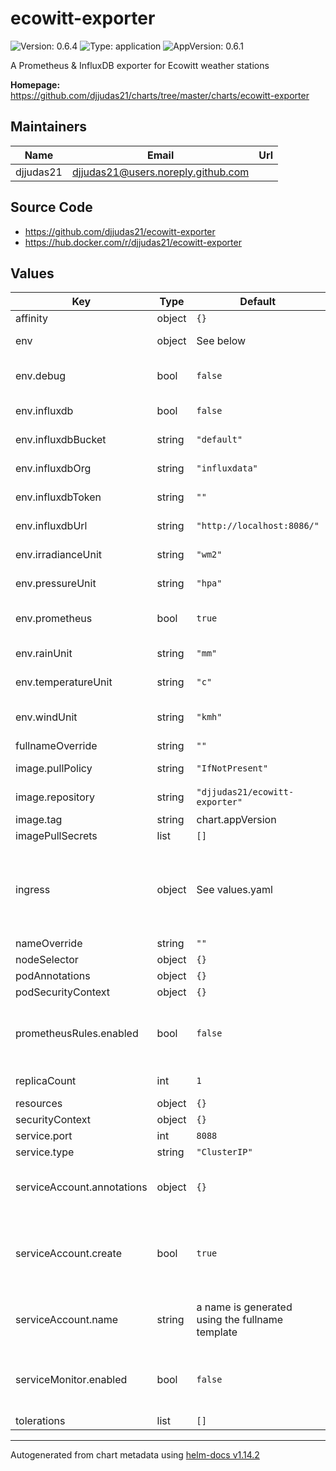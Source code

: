 # ecowitt-exporter

![Version: 0.6.4](https://img.shields.io/badge/Version-0.6.4-informational?style=flat-square) ![Type: application](https://img.shields.io/badge/Type-application-informational?style=flat-square) ![AppVersion: 0.6.1](https://img.shields.io/badge/AppVersion-0.6.1-informational?style=flat-square)

A Prometheus & InfluxDB exporter for Ecowitt weather stations

**Homepage:** <https://github.com/djjudas21/charts/tree/master/charts/ecowitt-exporter>

## Maintainers

| Name | Email | Url |
| ---- | ------ | --- |
| djjudas21 | <djjudas21@users.noreply.github.com> |  |

## Source Code

* <https://github.com/djjudas21/ecowitt-exporter>
* <https://hub.docker.com/r/djjudas21/ecowitt-exporter>

## Values

| Key | Type | Default | Description |
|-----|------|---------|-------------|
| affinity | object | `{}` |  |
| env | object | See below | environment variables |
| env.debug | bool | `false` | enable debug output |
| env.influxdb | bool | `false` | enable push to InfluxDB |
| env.influxdbBucket | string | `"default"` | InfluxDB bucket |
| env.influxdbOrg | string | `"influxdata"` | InfluxDB organization |
| env.influxdbToken | string | `""` | InfluxDB token |
| env.influxdbUrl | string | `"http://localhost:8086/"` | InfluxDB URL |
| env.irradianceUnit | string | `"wm2"` | Irradiance in wm2 |
| env.pressureUnit | string | `"hpa"` | Pressure in hpa or in |
| env.prometheus | bool | `true` | enable Prometheus exporter |
| env.rainUnit | string | `"mm"` | Rainfall in mm or in |
| env.temperatureUnit | string | `"c"` | Temperature in c or f |
| env.windUnit | string | `"kmh"` | Wind speed in kmh or mph |
| fullnameOverride | string | `""` |  |
| image.pullPolicy | string | `"IfNotPresent"` | image pull policy |
| image.repository | string | `"djjudas21/ecowitt-exporter"` | image repository |
| image.tag | string | chart.appVersion | image tag |
| imagePullSecrets | list | `[]` |  |
| ingress | object | See values.yaml | Enable and configure ingress settings for the chart under this key. |
| nameOverride | string | `""` |  |
| nodeSelector | object | `{}` |  |
| podAnnotations | object | `{}` |  |
| podSecurityContext | object | `{}` |  |
| prometheusRules.enabled | bool | `false` | Enable Prometheus rules for Prometheus Operator |
| replicaCount | int | `1` | Number of replicas |
| resources | object | `{}` |  |
| securityContext | object | `{}` |  |
| service.port | int | `8088` |  |
| service.type | string | `"ClusterIP"` |  |
| serviceAccount.annotations | object | `{}` | Annotations to add to the service account |
| serviceAccount.create | bool | `true` | Specifies whether a service account should be created |
| serviceAccount.name | string | a name is generated using the fullname template | The name of the service account to use. |
| serviceMonitor.enabled | bool | `false` | Enable Service Monitor for Prometheus Operator |
| tolerations | list | `[]` |  |

----------------------------------------------
Autogenerated from chart metadata using [helm-docs v1.14.2](https://github.com/norwoodj/helm-docs/releases/v1.14.2)
